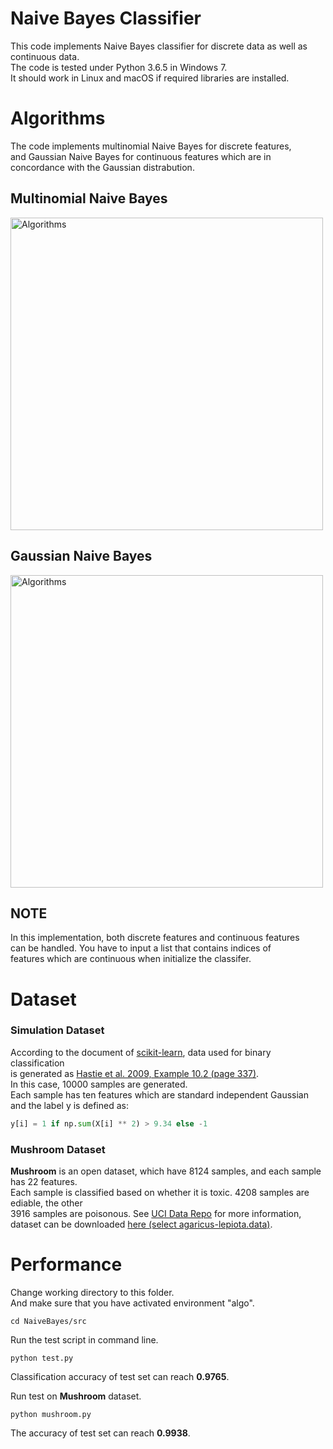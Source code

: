 # Naive Bayes Classifier

This code implements Naive Bayes classifier for discrete data as well as continuous data.  
The code is tested under Python 3.6.5 in Windows 7.  
It should work in Linux and macOS if required libraries are installed.

# Algorithms

The code implements multinomial Naive Bayes for discrete features,  
and Gaussian Naive Bayes for continuous features which are in  
concordance with the Gaussian distrabution.

## Multinomial Naive Bayes

<img src="https://github.com/quqixun/MLAlgorithms/blob/master/NaiveBayes/images/multinomialNB.png" alt="Algorithms" width="500">

## Gaussian Naive Bayes

<img src="https://github.com/quqixun/MLAlgorithms/blob/master/NaiveBayes/images/gaussianNB.png" alt="Algorithms" width="500">

## NOTE

In this implementation, both discrete features and continuous features  
can be handled. You have to input a list that contains indices of  
features which are continuous when initialize the classifer.

# Dataset

### Simulation Dataset

According to the document of [scikit-learn](http://scikit-learn.org/stable/modules/generated/sklearn.datasets.make_hastie_10_2.html), data used for binary classification  
is generated as [Hastie et al. 2009, Example 10.2 (page 337)](https://web.stanford.edu/~hastie/Papers/ESLII.pdf).  
In this case, 10000 samples are generated.  
Each sample has ten features which are standard independent Gaussian  
and the label y is defined as:

```python
y[i] = 1 if np.sum(X[i] ** 2) > 9.34 else -1
```

### Mushroom Dataset

**Mushroom** is an open dataset, which have 8124 samples, and each sample has 22 features.  
Each sample is classified based on whether it is toxic. 4208 samples are ediable, the other  
3916 samples are poisonous. See [UCI Data Repo](http://archive.ics.uci.edu/ml/datasets/Mushroom) for more information,  
dataset can be downloaded [here (select agaricus-lepiota.data)](http://archive.ics.uci.edu/ml/machine-learning-databases/mushroom/).

# Performance

Change working directory to this folder.  
And make sure that you have activated environment "algo".
```
cd NaiveBayes/src
```

Run the test script in command line.
```
python test.py
```

Classification accuracy of test set can reach **0.9765**.  

Run test on **Mushroom** dataset.
```
python mushroom.py
```

The accuracy of test set can reach **0.9938**.